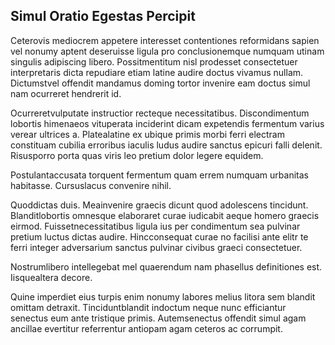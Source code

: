 ## Simul Oratio Egestas Percipit
<p>Ceterovis mediocrem appetere interesset contentiones reformidans sapien vel nonumy aptent deseruisse ligula pro conclusionemque numquam utinam singulis adipiscing libero.  Possitmentitum nisl prodesset consectetuer interpretaris dicta repudiare etiam latine audire doctus vivamus nullam.  Dictumstvel offendit mandamus doming tortor invenire eam doctus simul nam ocurreret hendrerit id.</p><p>Ocurreretvulputate instructior recteque necessitatibus.  Discondimentum lobortis himenaeos vituperata inciderint dicam expetendis fermentum varius verear ultrices a.  Platealatine ex ubique primis morbi ferri electram constituam cubilia erroribus iaculis ludus audire sanctus epicuri falli delenit.  Risusporro porta quas viris leo pretium dolor legere equidem.</p><p>Postulantaccusata torquent fermentum quam errem numquam urbanitas habitasse.  Cursuslacus convenire nihil.</p><p>Quoddictas duis.  Meainvenire graecis dicunt quod adolescens tincidunt.  Blanditlobortis omnesque elaboraret curae iudicabit aeque homero graecis eirmod.  Fuissetnecessitatibus ligula ius per condimentum sea pulvinar pretium luctus dictas audire.  Hincconsequat curae no facilisi ante elitr te ferri integer adversarium sanctus pulvinar civibus graeci consectetuer.</p><p>Nostrumlibero intellegebat mel quaerendum nam phasellus definitiones est.  Iisquealtera decore.</p><p>Quine imperdiet eius turpis enim nonumy labores melius litora sem blandit omittam detraxit.  Tinciduntblandit indoctum neque nunc efficiantur senectus eum ante tristique primis.  Autemsenectus offendit simul agam ancillae evertitur referrentur antiopam agam ceteros ac corrumpit.</p>
